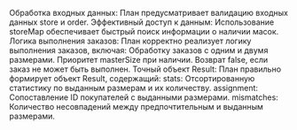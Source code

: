 Обработка входных данных: План предусматривает валидацию входных данных store и order.
Эффективный доступ к данным: Использование storeMap обеспечивает быстрый поиск информации о наличии масок.
Логика выполнения заказов: План корректно реализует логику выполнения заказов, включая:
Обработку заказов с одним и двумя размерами.
Приоритет masterSize при наличии.
Возврат false, если заказ не может быть выполнен.
Точный объект Result: План правильно формирует объект Result, содержащий:
stats: Отсортированную статистику по выданным размерам и их количеству.
assignment: Сопоставление ID покупателей с выданными размерами.
mismatches: Количество несовпадений между предпочтительным и выданным размерами.
